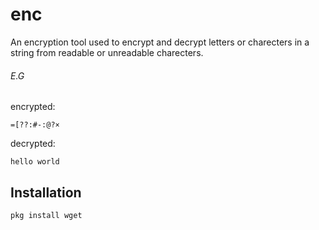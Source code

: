 # enc
An encryption tool used to encrypt and decrypt letters or charecters in a string from readable or unreadable charecters.

###### E.G
encrypted:
```
=[??:#-:@?×
```
decrypted:
```
hello world
```

## Installation
```pkg install wget```
